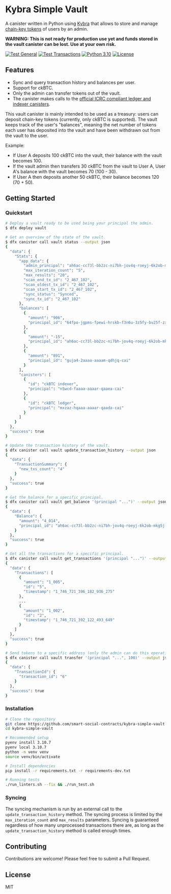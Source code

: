 # Kybra Simple Vault

A canister written in Python using [Kybra](https://github.com/demergent-labs/kybra) that allows to store and manage [chain-key tokens](https://internetcomputer.org/docs/defi/chain-key-tokens/overview) of users by an admin.


**WARNING: This is not ready for production use yet and funds stored in the vault canister can be lost. Use at your own risk.**

[![Test General](https://github.com/smart-social-contracts/kybra-simple-vault/actions/workflows/test_general.yml/badge.svg)](https://github.com/smart-social-contracts/kybra-simple-vault/actions/workflows/test_general.yml)
[![Test Transactions](https://github.com/smart-social-contracts/kybra-simple-vault/actions/workflows/test_transactions.yml/badge.svg)](https://github.com/smart-social-contracts/kybra-simple-vault/actions/workflows/test_transactions.yml)
[![Python 3.10](https://img.shields.io/badge/python-3.10-blue.svg)](https://www.python.org/downloads/release/python-3107/)
[![License](https://img.shields.io/github/license/smart-social-contracts/kybra-simple-vault.svg)](https://github.com/smart-social-contracts/kybra-simple-vault/blob/main/LICENSE)


## Features

- Sync and query transaction history and balances per user.
- Support for ckBTC.
- Only the admin can transfer tokens out of the vault.
- The canister makes calls to the [official ICRC compliant ledger and indexer canisters](https://github.com/dfinity/ic/releases?q=ledger-suite-icrc&expanded=true).


This vault canister is mainly intended to be used as a treasury: users can deposit chain-key tokens (currently, only ckBTC is supported). The vault keeps track of the user's "balances", meaning the net number of tokens each user has deposited into the vault and have been withdrawn out from the vault to the user. 

Example:
  - If User A deposits 100 ckBTC into the vault, their balance with the vault becomes 100.
  - If the vault admin then transfers 30 ckBTC from the vault to User A, User A's balance with the vault becomes 70 (100 - 30).
  - If User A then deposits another 50 ckBTC, their balance becomes 120 (70 + 50).


## Getting Started

### Quickstart


```bash
# Deploy a vault ready to be used being your principal the admin.
$ dfx deploy vault

# Get an overview of the state of the vault.
$ dfx canister call vault status --output json
{
  "data": {
    "Stats": {
      "app_data": {
        "admin_principal": "ah6ac-cc73l-bb2zc-ni7bh-jov4q-roeyj-6k2ob-mkg5j-pequi-vuaa6-2ae",
        "max_iteration_count": "5",
        "max_results": "20",
        "scan_end_tx_id": "2_467_102",
        "scan_oldest_tx_id": "2_467_102",
        "scan_start_tx_id": "2_467_102",
        "sync_status": "Synced",
        "sync_tx_id": "2_467_102"
      },
      "balances": [
        {
          "amount": "906",
          "principal_id": "64fpo-jgpms-fpewi-hrskb-f3n6u-3z5fy-bv25f-zxjzg-q5m55-xmfpq-hqe"
        },
        {
          "amount": "-15",
          "principal_id": "ah6ac-cc73l-bb2zc-ni7bh-jov4q-roeyj-6k2ob-mkg5j-pequi-vuaa6-2ae"
        },
        {
          "amount": "891",
          "principal_id": "guja4-2aaaa-aaaam-qdhjq-cai"
        }
      ],
      "canisters": [
        {
          "id": "ckBTC indexer",
          "principal": "n5wcd-faaaa-aaaar-qaaea-cai"
        },
        {
          "id": "ckBTC ledger",
          "principal": "mxzaz-hqaaa-aaaar-qaada-cai"
        }
      ]
    }
  },
  "success": true
}

# Update the transaction history of the vault.
$ dfx canister call vault update_transaction_history --output json
{
  "data": {
    "TransactionSummary": {
      "new_txs_count": "4"
    }
  },
  "success": true
}

# Get the balance for a specific principal.
$ dfx canister call vault get_balance '(principal "...")' --output json
{
  "data": {
    "Balance": {
      "amount": "4_014",
      "principal_id": "ah6ac-cc73l-bb2zc-ni7bh-jov4q-roeyj-6k2ob-mkg5j-pequi-vuaa6-2ae"
    }
  },
  "success": true
}

# Get all the transactions for a specific principal.
$ dfx canister call vault get_transactions '(principal "...")' --output json
{
  "data": {
    "Transactions": [
      {
        "amount": "1_005",
        "id": "5",
        "timestamp": "1_746_721_396_182_936_275"
      },
      ...
      {
        "amount": "1_002",
        "id": "2",
        "timestamp": "1_746_721_392_122_493_649"
      }
    ]
  },
  "success": true
}

# Send tokens to a specific address (only the admin can do this operation).
$ dfx canister call vault transfer '(principal "...", 100)' --output json
{
  "data": {
    "TransactionId": {
      "transaction_id": "6"
    }
  },
  "success": true
}

```


### Installation

```bash
# Clone the repository
git clone https://github.com/smart-social-contracts/kybra-simple-vault.git
cd kybra-simple-vault

# Recommended setup
pyenv install 3.10.7
pyenv local 3.10.7
python -m venv venv
source venv/bin/activate

# Install dependencies
pip install -r requirements.txt -r requirements-dev.txt

# Running tests
./run_linters.sh --fix && ./run_test.sh
```

### Syncing

The syncing mechanism is run by an external call to the `update_transaction_history` method. The syncing process is limited by the `max_iteration_count` and `max_results` parameters.
Syncing is guaranteed regardless of how many unprocessed transactions there are, as long as the `update_transaction_history` method is called enough times.

## Contributing

Contributions are welcome! Please feel free to submit a Pull Request.


## License

MIT
